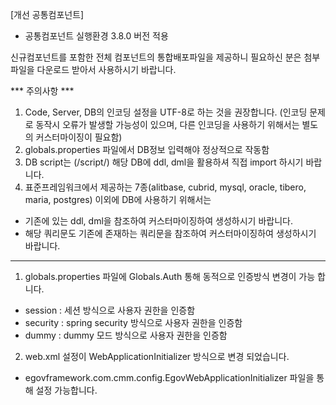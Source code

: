[개선 공통컴포넌트]

- 공통컴포넌트 실행환경 3.8.0 버전 적용

신규컴포넌트를 포함한 전체 컴포넌트의 통합배포파일을 제공하니 필요하신 분은 첨부파일을 다운로드 받아서 사용하시기 바랍니다.

*** 주의사항 ***

1. Code, Server, DB의 인코딩 설정을 UTF-8로 하는 것을 권장합니다.
(인코딩 문제로 동작시 오류가 발생할 가능성이 있으며, 다른 인코딩을 사용하기 위해서는 별도의 커스터마이징이 필요함)
2.  globals.properties 파일에서 DB정보 입력해야 정상적으로 작동함
3. DB script는 (/script/) 해당 DB에 ddl, dml을 활용하셔 직접 import 하시기 바랍니다.
4. 표준프레임워크에서 제공하는 7종(alitbase, cubrid, mysql, oracle, tibero, maria, postgres) 이외에 DB에 사용하기 위해서는
 - 기존에 있는 ddl, dml을 참조하여 커스터마이징하여  생성하시기 바랍니다.
 - 해당 쿼리문도 기존에 존재하는 쿼리문을 참조하여 커스터마이징하여 생성하시기 바랍니다.

----------------------------------------------------------------------------------------------------
1) globals.properties  파일에 Globals.Auth 통해 동적으로 인증방식 변경이 가능 합니다.
- session : 세션 방식으로 사용자 권한을 인증함
- security : spring security 방식으로 사용자 권한을 인증함
- dummy : dummy 모드 방식으로 사용자 권한을 인증함

2) web.xml 설정이 WebApplicationInitializer 방식으로 변경 되었습니다.
- egovframework.com.cmm.config.EgovWebApplicationInitializer 파일을 통해 설정 가능합니다.
